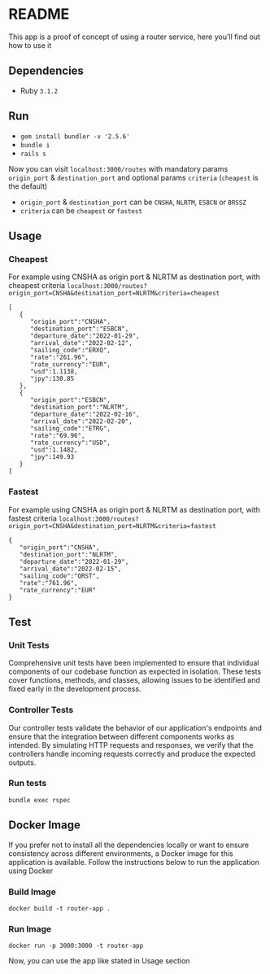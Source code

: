 # README

This app is a proof of concept of using a router service, here you'll find out how to use it

## Dependencies

- Ruby `3.1.2`

## Run
- `gem install bundler -v '2.5.6'`
- `bundle i`
- `rails s`

Now you can visit `localhost:3000/routes` with mandatory params `origin_port` & `destination_port` and optional params `criteria` (`cheapest` is the default)

- `origin_port` & `destination_port` can be `CNSHA`, `NLRTM`, `ESBCN` or `BRSSZ`
- `criteria` can be `cheapest` or `fastest`

## Usage
### Cheapest
For example using CNSHA as origin port & NLRTM as destination port, with cheapest criteria
`localhost:3000/routes?origin_port=CNSHA&destination_port=NLRTM&criteria=cheapest`
```
[
   {
      "origin_port":"CNSHA",
      "destination_port":"ESBCN",
      "departure_date":"2022-01-29",
      "arrival_date":"2022-02-12",
      "sailing_code":"ERXQ",
      "rate":"261.96",
      "rate_currency":"EUR",
      "usd":1.1138,
      "jpy":130.85
   },
   {
      "origin_port":"ESBCN",
      "destination_port":"NLRTM",
      "departure_date":"2022-02-16",
      "arrival_date":"2022-02-20",
      "sailing_code":"ETRG",
      "rate":"69.96",
      "rate_currency":"USD",
      "usd":1.1482,
      "jpy":149.93
   }
]
```

### Fastest
For example using CNSHA as origin port & NLRTM as destination port, with fastest criteria
`localhost:3000/routes?origin_port=CNSHA&destination_port=NLRTM&criteria=fastest`
```
{
   "origin_port":"CNSHA",
   "destination_port":"NLRTM",
   "departure_date":"2022-01-29",
   "arrival_date":"2022-02-15",
   "sailing_code":"QRST",
   "rate":"761.96",
   "rate_currency":"EUR"
}
```

## Test
### Unit Tests
Comprehensive unit tests have been implemented to ensure that individual components of our codebase function as expected in isolation. These tests cover functions, methods, and classes, allowing issues to be identified and fixed early in the development process.

### Controller Tests
Our controller tests validate the behavior of our application's endpoints and ensure that the integration between different components works as intended. By simulating HTTP requests and responses, we verify that the controllers handle incoming requests correctly and produce the expected outputs.

### Run tests

`bundle exec rspec`

## Docker Image

If you prefer not to install all the dependencies locally or want to ensure consistency across different environments, a Docker image for this application is available. Follow the instructions below to run the application using Docker

### Build Image
`docker build -t router-app .`

### Run Image
`docker run -p 3000:3000 -t router-app`

Now, you can use the app like stated in Usage section
